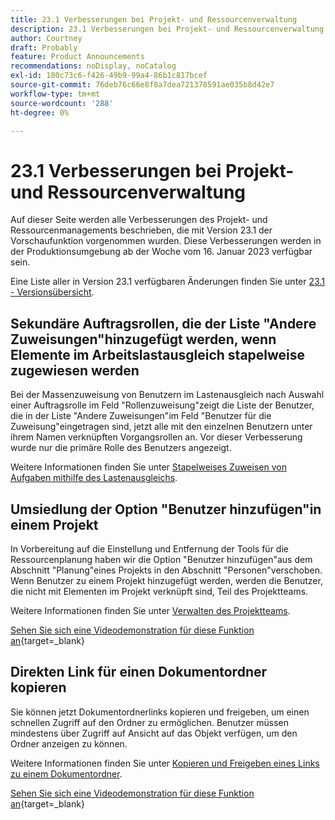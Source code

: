 ```yaml
---
title: 23.1 Verbesserungen bei Projekt- und Ressourcenverwaltung
description: 23.1 Verbesserungen bei Projekt- und Ressourcenverwaltung
author: Courtney
draft: Probably
feature: Product Announcements
recommendations: noDisplay, noCatalog
exl-id: 180c73c6-f426-49b9-99a4-86b1c817bcef
source-git-commit: 76deb76c66e8f8a7dea721378591ae035b8d42e7
workflow-type: tm+mt
source-wordcount: '288'
ht-degree: 0%

---
```


# 23.1 Verbesserungen bei Projekt- und Ressourcenverwaltung

Auf dieser Seite werden alle Verbesserungen des Projekt- und Ressourcenmanagements beschrieben, die mit Version 23.1 der Vorschaufunktion vorgenommen wurden. Diese Verbesserungen werden in der Produktionsumgebung ab der Woche vom 16. Januar 2023 verfügbar sein.

Eine Liste aller in Version 23.1 verfügbaren Änderungen finden Sie unter [23.1 - Versionsübersicht](/help/quicksilver/product-announcements/product-releases/23.1-release-activity/23-1-release-overview.md).

## Sekundäre Auftragsrollen, die der Liste &quot;Andere Zuweisungen&quot;hinzugefügt werden, wenn Elemente im Arbeitslastausgleich stapelweise zugewiesen werden

Bei der Massenzuweisung von Benutzern im Lastenausgleich nach Auswahl einer Auftragsrolle im Feld &quot;Rollenzuweisung&quot;zeigt die Liste der Benutzer, die in der Liste &quot;Andere Zuweisungen&quot;im Feld &quot;Benutzer für die Zuweisung&quot;eingetragen sind, jetzt alle mit den einzelnen Benutzern unter ihrem Namen verknüpften Vorgangsrollen an. Vor dieser Verbesserung wurde nur die primäre Rolle des Benutzers angezeigt.

Weitere Informationen finden Sie unter [Stapelweises Zuweisen von Aufgaben mithilfe des Lastenausgleichs](/help/quicksilver/resource-mgmt/workload-balancer/assign-work-in-workload-balancer-in-bulk.md).

## Umsiedlung der Option &quot;Benutzer hinzufügen&quot;in einem Projekt

In Vorbereitung auf die Einstellung und Entfernung der Tools für die Ressourcenplanung haben wir die Option &quot;Benutzer hinzufügen&quot;aus dem Abschnitt &quot;Planung&quot;eines Projekts in den Abschnitt &quot;Personen&quot;verschoben. Wenn Benutzer zu einem Projekt hinzugefügt werden, werden die Benutzer, die nicht mit Elementen im Projekt verknüpft sind, Teil des Projektteams.

Weitere Informationen finden Sie unter [Verwalten des Projektteams](/help/quicksilver/manage-work/projects/planning-a-project/manage-project-team.md).

[Sehen Sie sich eine Videodemonstration für diese Funktion an](https://video.tv.adobe.com/v/3412443/){target=_blank}

## Direkten Link für einen Dokumentordner kopieren

Sie können jetzt Dokumentordnerlinks kopieren und freigeben, um einen schnellen Zugriff auf den Ordner zu ermöglichen. Benutzer müssen mindestens über Zugriff auf Ansicht auf das Objekt verfügen, um den Ordner anzeigen zu können.

Weitere Informationen finden Sie unter [Kopieren und Freigeben eines Links zu einem Dokumentordner](/help/quicksilver/documents/managing-documents/copy-a-doc-folder-url.md).

[Sehen Sie sich eine Videodemonstration für diese Funktion an](https://video.tv.adobe.com/v/3412385/){target=_blank}
